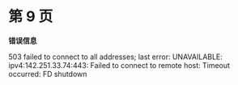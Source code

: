 # 第 9 页

**错误信息**

503 failed to connect to all addresses; last error: UNAVAILABLE: ipv4:142.251.33.74:443: Failed to connect to remote host: Timeout occurred: FD shutdown

